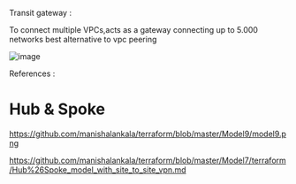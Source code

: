 

Transit gateway :

To connect multiple VPCs,acts as a gateway connecting up to 5.000 networks best alternative to vpc peering

![image](https://user-images.githubusercontent.com/33985509/127633555-94b3d3c6-d5e0-40a5-8366-df5bf8e7e951.png)



References :

# Hub & Spoke 

https://github.com/manishalankala/terraform/blob/master/Model9/model9.png

https://github.com/manishalankala/terraform/blob/master/Model7/terraform/Hub%26Spoke_model_with_site_to_site_vpn.md

